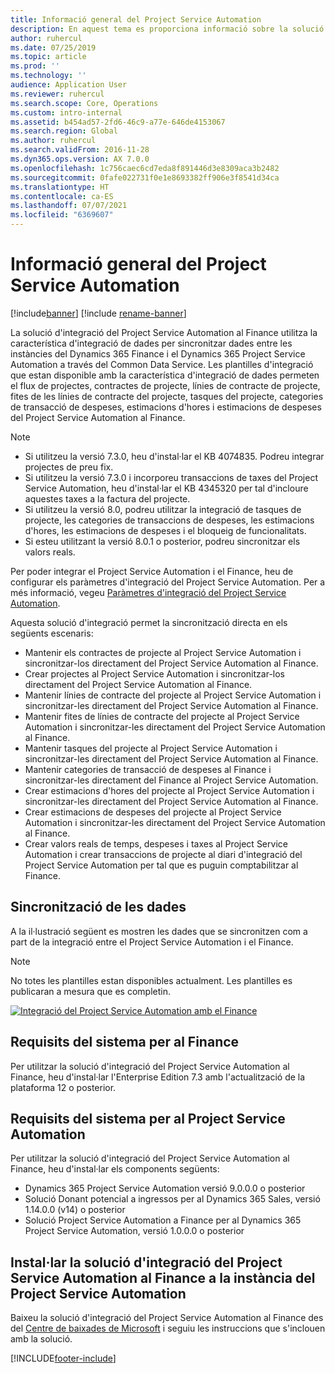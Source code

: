 ```yaml
---
title: Informació general del Project Service Automation
description: En aquest tema es proporciona informació sobre la solució d'integració del Dynamics 365 Project Service Automation al Dynamics 365 Finance.
author: ruhercul
ms.date: 07/25/2019
ms.topic: article
ms.prod: ''
ms.technology: ''
audience: Application User
ms.reviewer: ruhercul
ms.search.scope: Core, Operations
ms.custom: intro-internal
ms.assetid: b454ad57-2fd6-46c9-a77e-646de4153067
ms.search.region: Global
ms.author: ruhercul
ms.search.validFrom: 2016-11-28
ms.dyn365.ops.version: AX 7.0.0
ms.openlocfilehash: 1c756caec6cd7eda8f891446d3e8309aca3b2482
ms.sourcegitcommit: 0fafe022731f0e1e8693382ff906e3f8541d34ca
ms.translationtype: HT
ms.contentlocale: ca-ES
ms.lasthandoff: 07/07/2021
ms.locfileid: "6369607"
---
```

# <a name="project-service-automation-overview"></a>Informació general del Project Service Automation

[!include[banner](../includes/banner.md)]
[!include [rename-banner](~/includes/cc-data-platform-banner.md)]

La solució d'integració del Project Service Automation al Finance utilitza la característica d'integració de dades per sincronitzar dades entre les instàncies del Dynamics 365 Finance i el Dynamics 365 Project Service Automation a través del Common Data Service. Les plantilles d'integració que estan disponible amb la característica d'integració de dades permeten el flux de projectes, contractes de projecte, línies de contracte de projecte, fites de les línies de contracte del projecte, tasques del projecte, categories de transacció de despeses, estimacions d'hores i estimacions de despeses del Project Service Automation al Finance.

> [!NOTE]
> - Si utilitzeu la versió 7.3.0, heu d'instal·lar el KB 4074835. Podreu integrar projectes de preu fix.
> - Si utilitzeu la versió 7.3.0 i incorporeu transaccions de taxes del Project Service Automation, heu d'instal·lar el KB 4345320 per tal d'incloure aquestes taxes a la factura del projecte.
> - Si utilitzeu la versió 8.0, podreu utilitzar la integració de tasques de projecte, les categories de transaccions de despeses, les estimacions d'hores, les estimacions de despeses i el bloqueig de funcionalitats.
> - Si esteu utilitzant la versió 8.0.1 o posterior, podreu sincronitzar els valors reals.

Per poder integrar el Project Service Automation i el Finance, heu de configurar els paràmetres d'integració del Project Service Automation. Per a més informació, vegeu [Paràmetres d'integració del Project Service Automation](PSA-parameters.md).

Aquesta solució d'integració permet la sincronització directa en els següents escenaris:

- Mantenir els contractes de projecte al Project Service Automation i sincronitzar-los directament del Project Service Automation al Finance.
- Crear projectes al Project Service Automation i sincronitzar-los directament del Project Service Automation al Finance.
- Mantenir línies de contracte del projecte al Project Service Automation i sincronitzar-les directament del Project Service Automation al Finance.
- Mantenir fites de línies de contracte del projecte al Project Service Automation i sincronitzar-les directament del Project Service Automation al Finance.
- Mantenir tasques del projecte al Project Service Automation i sincronitzar-les directament del Project Service Automation al Finance.
- Mantenir categories de transacció de despeses al Finance i sincronitzar-les directament del Finance al Project Service Automation.
- Crear estimacions d'hores del projecte al Project Service Automation i sincronitzar-les directament del Project Service Automation al Finance.
- Crear estimacions de despeses del projecte al Project Service Automation i sincronitzar-les directament del Project Service Automation al Finance.
- Crear valors reals de temps, despeses i taxes al Project Service Automation i crear transaccions de projecte al diari d'integració del Project Service Automation per tal que es puguin comptabilitzar al Finance.

## <a name="data-synchronization"></a>Sincronització de les dades

A la il·lustració següent es mostren les dades que se sincronitzen com a part de la integració entre el Project Service Automation i el Finance.

> [!NOTE]
> No totes les plantilles estan disponibles actualment. Les plantilles es publicaran a mesura que es completin.

[![Integració del Project Service Automation amb el Finance](./media/PSA-integration.png)](./media/PSA-integration.png)

## <a name="system-requirements-for-finance"></a>Requisits del sistema per al Finance

Per utilitzar la solució d'integració del Project Service Automation al Finance, heu d'instal·lar l'Enterprise Edition 7.3 amb l'actualització de la plataforma 12 o posterior.

## <a name="system-requirements-for-project-service-automation"></a>Requisits del sistema per al Project Service Automation

Per utilitzar la solució d'integració del Project Service Automation al Finance, heu d'instal·lar els components següents:

- Dynamics 365 Project Service Automation versió 9.0.0.0 o posterior
- Solució Donant potencial a ingressos per al Dynamics 365 Sales, versió 1.14.0.0 (v14) o posterior
- Solució Project Service Automation a Finance per al Dynamics 365 Project Service Automation, versió 1.0.0.0 o posterior

## <a name="install-the-project-service-automation-to-finance-integration-solution-in-your-project-service-automation-instance"></a>Instal·lar la solució d'integració del Project Service Automation al Finance a la instància del Project Service Automation

Baixeu la solució d'integració del Project Service Automation al Finance des del [Centre de baixades de Microsoft](https://www.microsoft.com/download/details.aspx?id=57016) i seguiu les instruccions que s'inclouen amb la solució.


[!INCLUDE[footer-include](../includes/footer-banner.md)]